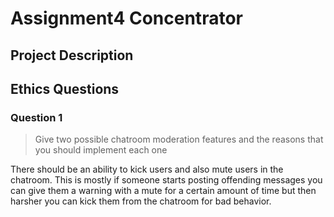 # Assignment4 Concentrator

## Project Description
<!-- you can include known bugs, design decisions, external references used... -->

## Ethics Questions

### Question 1

> Give two possible chatroom moderation features and the reasons that you should implement each one

<!-- Put your answer to question 1 here -->
There should be an ability to kick users and also mute users in the chatroom. This is mostly if someone starts posting offending messages you can give them a warning with a mute for a certain amount of time but then harsher you can kick them from the chatroom for bad behavior.
